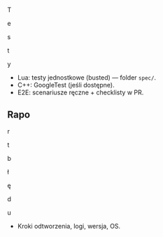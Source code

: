 #

T

e

s

t

y

- Lua: testy jednostkowe (busted) — folder `spec/`.
- C++: GoogleTest (jeśli dostępne).
- E2E: scenariusze ręczne + checklisty w PR.

## Rapo

r

t

b

ł

ę

d

u

- Kroki odtworzenia, logi, wersja, OS.
